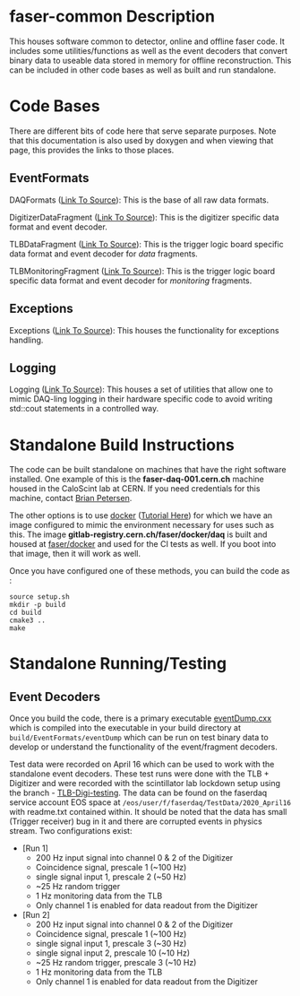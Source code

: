 # faser-common Description

This houses software common to detector, online and offline faser code.  It includes
some utilities/functions as well as the event decoders that convert binary data
to useable data stored in memory for offline reconstruction.  This can be included
in other code bases as well as built and run standalone.

# Code Bases
There are different bits of code here that serve separate purposes.  Note that this
documentation is also used by doxygen and when viewing that page, this provides the 
links to those places.

## EventFormats
DAQFormats ([Link To Source](EventFormats/EventFormats/DAQFormats.hpp)): 
This is the base of all raw data formats.

DigitizerDataFragment ([Link To Source](EventFormats/EventFormats/DigitizerDataFragment.hpp)): 
This is the digitizer specific data format and event decoder.

TLBDataFragment ([Link To Source](EventFormats/EventFormats/TLBDataFragment.hpp)): 
This is the trigger logic board specific data format and event decoder for *data* fragments.

TLBMonitoringFragment ([Link To Source](EventFormats/EventFormats/TLBMonitoringFragment.hpp)): 
This is the trigger logic board specific data format and event decoder for *monitoring* fragments.

## Exceptions
Exceptions ([Link To Source](Exceptions/Exceptions/Exceptions.hpp)): 
This houses the functionality for exceptions handling.

## Logging
Logging ([Link To Source](Logging/include/Logging.hpp)): 
This houses a set of utilities that allow one to mimic DAQ-ling logging in their
hardware specific code to avoid writing std::cout statements in a controlled way.





# Standalone Build Instructions
The code can be built standalone on machines that have the right software installed.
One example of this is the __faser-daq-001.cern.ch__ machine housed in the CaloScint
lab at CERN.  If you need credentials for this machine, contact [Brian Petersen](mailto:Brian.Petersen@cern.ch).  

The other options is to use [docker](https://www.docker.com/) ([Tutorial Here](https://matthewfeickert.github.io/intro-to-docker/))
for which we have an image configured to mimic the environment necessary for uses such as this.  The image
__gitlab-registry.cern.ch/faser/docker/daq__ is built and housed at [faser/docker](https://gitlab.cern.ch/faser/docker)
and used for the CI tests as well.  If you boot into that image, then it will work as well.

Once you have configured one of these methods, you can build the code as :

```
source setup.sh
mkdir -p build
cd build
cmake3 ..
make
```

# Standalone Running/Testing

## Event Decoders
Once you build the code, there is a primary executable [eventDump.cxx](EventFormats/app/eventDump.cxx)
which is compiled into the executable in your build directory at `build/EventFormats/eventDump` which 
can be run on test binary data to develop or understand the functionality of the event/fragment decoders.

Test data were recorded on April 16 which can be used to work with the standalone event decoders. These test runs
were done with the TLB + Digitizer and were recorded with the scintillator lab lockdown 
setup using the branch - [TLB-Digi-testing](https://gitlab.cern.ch/faser/daq/-/tree/TLB-Digi-testing).
The data can be found on the faserdaq service account EOS space at `/eos/user/f/faserdaq/TestData/2020_April16`
with readme.txt contained within.  It should be noted that the data has small (Trigger receiver) 
bug in it and there are corrupted events in physics stream.  Two configurations exist:
 - [Run 1]
   - 200 Hz input signal into channel 0 & 2 of the Digitizer
   - Coincidence signal, prescale 1 (~100 Hz)
   - single signal input 1, prescale 2 (~50 Hz)
   - ~25 Hz random trigger
   - 1 Hz monitoring data from the TLB
   - Only channel 1 is enabled for data readout from the Digitizer
 - [Run 2]
   - 200 Hz input signal into channel 0 & 2 of the Digitizer
   - Coincidence signal, prescale 1 (~100 Hz)
   - single signal input 1, prescale 3 (~30 Hz)
   - single signal input 2, prescale 10 (~10 Hz)
   - ~25 Hz random trigger, prescale 3 (~10 Hz)
   - 1 Hz monitoring data from the TLB
   - Only channel 1 is enabled for data readout from the Digitizer
   
   
